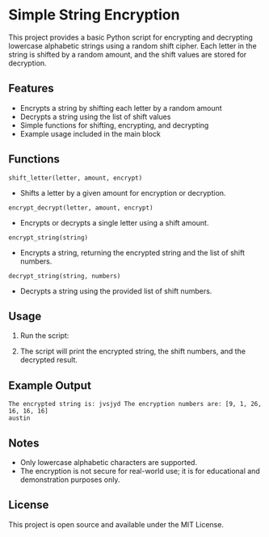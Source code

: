 # Simple String Encryption

This project provides a basic Python script for encrypting and decrypting lowercase alphabetic strings using a random shift cipher. Each letter in the string is shifted by a random amount, and the shift values are stored for decryption.

## Features

- Encrypts a string by shifting each letter by a random amount
- Decrypts a string using the list of shift values
- Simple functions for shifting, encrypting, and decrypting
- Example usage included in the main block

## Functions

`shift_letter(letter, amount, encrypt)`
- Shifts a letter by a given amount for encryption or decryption.

`encrypt_decrypt(letter, amount, encrypt)`
- Encrypts or decrypts a single letter using a shift amount.

`encrypt_string(string)`
- Encrypts a string, returning the encrypted string and the list of shift numbers.

`decrypt_string(string, numbers)`
- Decrypts a string using the provided list of shift numbers.

## Usage

1. Run the script:

2. The script will print the encrypted string, the shift numbers, and the decrypted result.

## Example Output

```
The encrypted string is: jvsjyd The encryption numbers are: [9, 1, 26, 16, 16, 16]
austin
```

## Notes

- Only lowercase alphabetic characters are supported.
- The encryption is not secure for real-world use; it is for educational and demonstration purposes only.

## License

This project is open source and available under the MIT License.
